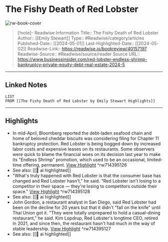 # The Fishy Death of Red Lobster

![rw-book-cover](https://i.insider.com/662ffbf3ec0c696569fee888?width=1200&format=jpeg)
<br>
>[!note]- Readwise Information
>Title:: The Fishy Death of Red Lobster
>Author:: [[Emily Stewart]]
>Type:: #Readwise/category/articles
>Published-Date:: [[2024-05-01]]
>Last-Highlighted-Date:: [[2024-05-02]]
>Readwise-Link:: https://readwise.io/bookreview/40157197
>Readwise-Source:: #Readwise/source/reader
>Source URL:: https://www.businessinsider.com/red-lobster-endless-shrimp-bankruptcy-private-equity-debt-real-estate-2024-5
--- 

## Linked Notes
```dataview
LIST
FROM [[The Fishy Death of Red Lobster by Emily Stewart Highlights]]
```

---

## Highlights
- In mid-April, Bloomberg reported the debt-laden seafood chain and home of beloved cheddar biscuits was considering filing for Chapter 11 bankruptcy protection. Red Lobster is being bogged down by increased labor costs and expensive leases on its restaurants. Some observers were quick to blame the financial woes on its decision last year to make its "Endless Shrimp" promotion, which used to be an occasional, limited-time offering, permanent. [View Highlight](https://readwise.io/open/714395126) ^rw714395126 
- See also: [[👻 ai highlighted]] 
- "What's truly happened with Red Lobster is that the consumer base has changed and Red Lobster hasn't," he said. "Red Lobster isn't losing to a competitor in their space — they're losing to competitors outside their space." [View Highlight](https://readwise.io/open/714395128) ^rw714395128 
- See also: [[👻 ai highlighted]] 
- John Gordon, a restaurant analyst in San Diego, said Red Lobster had been on the decline for 20 years but that it didn't "fall on the knife" until Thai Union got it. "They were totally unprepared to hold a casual-dining restaurant," he said. Kim Lopdrup, Red Lobster's longtime CEO, retired in 2021, and since then, the restaurant hasn't had much in the way of stable leadership. [View Highlight](https://readwise.io/open/714395127) ^rw714395127 
- See also: [[👻 ai highlighted]] 
